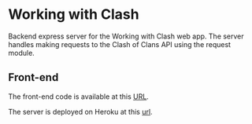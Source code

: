# Working with Clash

Backend express server for the Working with Clash web app. The server handles making requests to the Clash of Clans API using the request module.

## Front-end

The front-end code is available at this [URL](https://github.com/TinoMuzambi/WorkingWithClash).

The server is deployed on Heroku at this [url](https://wwc-server.herokuapp.com/).
